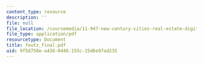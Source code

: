 ```yaml
---
content_type: resource
description: ''
file: null
file_location: /coursemedia/11-947-new-century-cities-real-estate-digital-technology-and-design-fall-2004/9f5d750ea4360448155c25d6e97ad235_foutz_final.pdf
file_type: application/pdf
resourcetype: Document
title: foutz_final.pdf
uid: 9f5d750e-a436-0448-155c-25d6e97ad235
---
```

